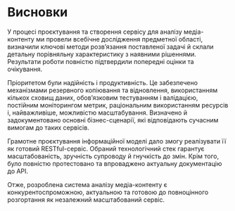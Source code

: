 # Висновки

У процесі проєктування та створення сервісу для аналізу медіа-контенту ми провели всебічне дослідження предметної області, визначили ключові методи розв’язання поставленої задачі й склали детальну порівняльну характеристику з наявними рішеннями. Результати роботи повністю підтвердили попередні оцінки та очікування.

Пріоритетом були надійність і продуктивність. Це забезпечено механізмами резервного копіювання та відновлення, використанням кількох сховищ даних, обов’язковим тестуванням і валідацією, постійним моніторингом метрик, раціональним використанням ресурсів і, найважливіше, можливістю масштабування. Визначено й задокументовано основні бізнес-сценарії, які відповідають сучасним вимогам до таких сервісів.

Грамотне проєктування інформаційної моделі дало змогу реалізувати її як готовий RESTful-сервіс. Обраний технологічний стек гарантує масштабованість, зручність супроводу й гнучкість до змін. Крім того, було повністю протестовано та впроваджено актуальну документацію до API.

Отже, розроблена система аналізу медіа-контенту є конкурентоспроможною, актуальною та готовою до повноцінного розгортання як незалежний масштабований сервіс.


